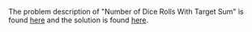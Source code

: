 The problem description of "Number of Dice Rolls With Target Sum" is found [here](https://leetcode.com/problems/number-of-dice-rolls-with-target-sum/) and the solution is found [here](https://github.com/aurimas13/Solutions-To-Problems/blob/main/LeetCode/Java%20Solutions/Number%20of%20Dice%20Rolls%20With%20Target%20Sum/number.java).
